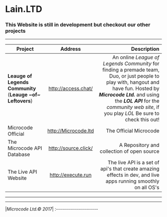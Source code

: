 # Lain.LTD
### This Website is still in development but checkout our other projects

---

|    Project    |  Address      | Description |
| ------------- |:-------------:| --------------:|
| **Leauge of Legends Community** (__Leauge ~of~ Leftovers__)| http://access.chat/ | An online _League of Legends Community_ for finding a premade team, Duo, or just people to play with, hangout and have fun. Hosted by ***Microcode Ltd.*** and using the __*LOL API*__ for the *community web site*, if you play _LOL_ Be sure to check this out! |
| Microcode Official     | http://Microcode.ltd  | The Official Microcode  |
| The Microcode API Database | http://source.click/      | A Repository and collection of open source  |
| The Live API Website | http://execute.run | The live API is a set of api's that create amazing effects in dev, and live apps running smoothly on all OS's|

---
---------------------
|_Microcode Ltd.© 2017_|
:---------------------
